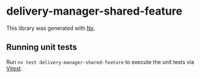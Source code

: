 # delivery-manager-shared-feature

This library was generated with [Nx](https://nx.dev).

## Running unit tests

Run `nx test delivery-manager-shared-feature` to execute the unit tests via [Vitest](https://vitest.dev/).
